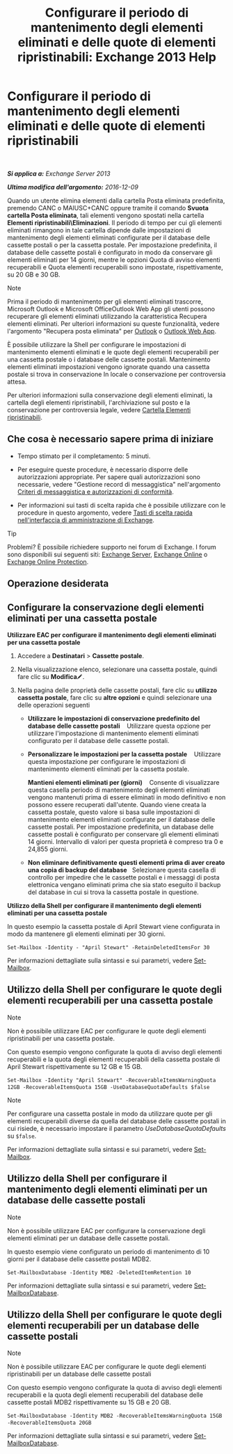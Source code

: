 ﻿---
title: 'Configurare il periodo di mantenimento degli elementi eliminati e delle quote di elementi ripristinabili: Exchange 2013 Help'
TOCTitle: Configurare il periodo di mantenimento degli elementi eliminati e delle quote di elementi ripristinabili
ms:assetid: de7d667a-1c93-4364-a4f9-2aa5e3678b12
ms:mtpsurl: https://technet.microsoft.com/it-it/library/Ee364752(v=EXCHG.150)
ms:contentKeyID: 50555701
ms.date: 05/22/2018
mtps_version: v=EXCHG.150
ms.translationtype: MT
---

# Configurare il periodo di mantenimento degli elementi eliminati e delle quote di elementi ripristinabili

 

_**Si applica a:** Exchange Server 2013_

_**Ultima modifica dell'argomento:** 2016-12-09_

Quando un utente elimina elementi dalla cartella Posta eliminata predefinita, premendo CANC o MAIUSC+CANC oppure tramite il comando **Svuota cartella Posta eliminata**, tali elementi vengono spostati nella cartella **Elementi ripristinabili\\Eliminazioni**. Il periodo di tempo per cui gli elementi eliminati rimangono in tale cartella dipende dalle impostazioni di mantenimento degli elementi eliminati configurate per il database delle cassette postali o per la cassetta postale. Per impostazione predefinita, il database delle cassette postali è configurato in modo da conservare gli elementi eliminati per 14 giorni, mentre le opzioni Quota di avviso elementi recuperabili e Quota elementi recuperabili sono impostate, rispettivamente, su 20 GB e 30 GB.


> [!NOTE]
> Prima il periodo di mantenimento per gli elementi eliminati trascorre, Microsoft Outlook e Microsoft OfficeOutlook Web App gli utenti possono recuperare gli elementi eliminati utilizzando la caratteristica Recupera elementi eliminati. Per ulteriori informazioni su queste funzionalità, vedere l'argomento "Recupera posta eliminata" per <A href="https://go.microsoft.com/fwlink/p/?linkid=198206">Outlook</A> o <A href="https://go.microsoft.com/fwlink/p/?linkid=198207">Outlook Web App</A>.



È possibile utilizzare la Shell per configurare le impostazioni di mantenimento elementi eliminati e le quote degli elementi recuperabili per una cassetta postale o i database delle cassette postali. Mantenimento elementi eliminati impostazioni vengono ignorate quando una cassetta postale si trova in conservazione In locale o conservazione per controversia attesa.

Per ulteriori informazioni sulla conservazione degli elementi eliminati, la cartella degli elementi ripristinabili, l'archiviazione sul posto e la conservazione per controversia legale, vedere [Cartella Elementi ripristinabili](recoverable-items-folder-exchange-2013-help.md).

## Che cosa è necessario sapere prima di iniziare

  - Tempo stimato per il completamento: 5 minuti.

  - Per eseguire queste procedure, è necessario disporre delle autorizzazioni appropriate. Per sapere quali autorizzazioni sono necessarie, vedere "Gestione record di messaggistica" nell'argomento [Criteri di messaggistica e autorizzazioni di conformità](messaging-policy-and-compliance-permissions-exchange-2013-help.md).

  - Per informazioni sui tasti di scelta rapida che è possibile utilizzare con le procedure in questo argomento, vedere [Tasti di scelta rapida nell'interfaccia di amministrazione di Exchange](keyboard-shortcuts-in-the-exchange-admin-center-exchange-online-protection-help.md).


> [!TIP]
> Problemi? È possibile richiedere supporto nei forum di Exchange. I forum sono disponibili sui seguenti siti: <A href="https://go.microsoft.com/fwlink/p/?linkid=60612">Exchange Server</A>, <A href="https://go.microsoft.com/fwlink/p/?linkid=267542">Exchange Online</A> o <A href="https://go.microsoft.com/fwlink/p/?linkid=285351">Exchange Online Protection</A>.



## Operazione desiderata

## Configurare la conservazione degli elementi eliminati per una cassetta postale

**Utilizzare EAC per configurare il mantenimento degli elementi eliminati per una cassetta postale**

1.  Accedere a **Destinatari** \> **Cassette postale**.

2.  Nella visualizzazione elenco, selezionare una cassetta postale, quindi fare clic su **Modifica**![Icona Modifica](images/JJ218640.6f53ccb2-1f13-4c02-bea0-30690e6ea71d(EXCHG.150).gif "Icona Modifica").

3.  Nella pagina delle proprietà delle cassette postali, fare clic su **utilizzo cassetta postale**, fare clic su **altre opzioni** e quindi selezionare una delle operazioni seguenti
    
      - **Utilizzare le impostazioni di conservazione predefinito del database delle cassette postali**    Utilizzare questa opzione per utilizzare l'impostazione di mantenimento elementi eliminati configurato per il database delle cassette postali.
    
      - **Personalizzare le impostazioni per la cassetta postale**    Utilizzare questa impostazione per configurare le impostazioni di mantenimento elementi eliminati per la cassetta postale.
        
        **Mantieni elementi eliminati per (giorni)**    Consente di visualizzare questa casella periodo di mantenimento degli elementi eliminati vengono mantenuti prima di essere eliminati in modo definitivo e non possono essere recuperati dall'utente. Quando viene creata la cassetta postale, questo valore si basa sulle impostazioni di mantenimento elementi eliminati configurate per il database delle cassette postali. Per impostazione predefinita, un database delle cassette postali è configurato per conservare gli elementi eliminati 14 giorni. Intervallo di valori per questa proprietà è compreso tra 0 e 24,855 giorni.
    
      - **Non eliminare definitivamente questi elementi prima di aver creato una copia di backup del database**   Selezionare questa casella di controllo per impedire che le cassette postali e i messaggi di posta elettronica vengano eliminati prima che sia stato eseguito il backup del database in cui si trova la cassetta postale in questione.

**Utilizzo della Shell per configurare il mantenimento degli elementi eliminati per una cassetta postale**

In questo esempio la cassetta postale di April Stewart viene configurata in modo da mantenere gli elementi eliminati per 30 giorni.

    Set-Mailbox -Identity - "April Stewart" -RetainDeletedItemsFor 30

Per informazioni dettagliate sulla sintassi e sui parametri, vedere [Set-Mailbox](https://technet.microsoft.com/it-it/library/bb123981\(v=exchg.150\)).

## Utilizzo della Shell per configurare le quote degli elementi recuperabili per una cassetta postale


> [!NOTE]
> Non è possibile utilizzare EAC per configurare le quote degli elementi ripristinabili per una cassetta postale.



Con questo esempio vengono configurate la quota di avviso degli elementi recuperabili e la quota degli elementi recuperabili della cassetta postale di April Stewart rispettivamente su 12 GB e 15 GB.

    Set-Mailbox -Identity "April Stewart" -RecoverableItemsWarningQuota 12GB -RecoverableItemsQuota 15GB -UseDatabaseQuotaDefaults $false


> [!NOTE]
> Per configurare una cassetta postale in modo da utilizzare quote per gli elementi recuperabili diverse da quella del database delle cassette postali in cui risiede, è necessario impostare il parametro <EM>UseDatabaseQuotaDefaults</EM> su <CODE>$false</CODE>.



Per informazioni dettagliate sulla sintassi e sui parametri, vedere [Set-Mailbox](https://technet.microsoft.com/it-it/library/bb123981\(v=exchg.150\)).

## Utilizzo della Shell per configurare il mantenimento degli elementi eliminati per un database delle cassette postali


> [!NOTE]
> Non è possibile utilizzare EAC per configurare la conservazione degli elementi eliminati per un database delle cassette postali.



In questo esempio viene configurato un periodo di mantenimento di 10 giorni per il database delle cassette postali MDB2.

    Set-MailboxDatabase -Identity MDB2 -DeletedItemRetention 10

Per informazioni dettagliate sulla sintassi e sui parametri, vedere [Set-MailboxDatabase](https://technet.microsoft.com/it-it/library/bb123971\(v=exchg.150\)).

## Utilizzo della Shell per configurare le quote degli elementi recuperabili per un database delle cassette postali


> [!NOTE]
> Non è possibile utilizzare EAC per configurare le quote degli elementi ripristinabili per un database delle cassette postali



Con questo esempio vengono configurate la quota di avviso degli elementi recuperabili e la quota degli elementi recuperabili del database delle cassette postali MDB2 rispettivamente su 15 GB e 20 GB.

    Set-MailboxDatabase -Identity MDB2 -RecoverableItemsWarningQuota 15GB -RecoverableItemsQuota 20GB

Per informazioni dettagliate sulla sintassi e sui parametri, vedere [Set-MailboxDatabase](https://technet.microsoft.com/it-it/library/bb123971\(v=exchg.150\)).

